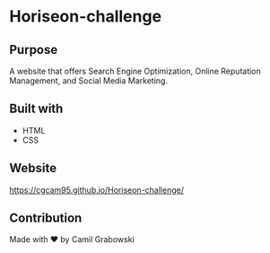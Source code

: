 # Horiseon-challenge

## Purpose
A website that offers Search Engine Optimization, Online Reputation Management, and Social Media Marketing.

## Built with
* HTML
* CSS

## Website
https://cgcam95.github.io/Horiseon-challenge/

## Contribution
Made with ❤️ by Camil Grabowski
